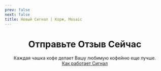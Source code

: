 ```yaml
---
prev: false
next: false
title: Новый Сигнал | Корж, Mosaic
---
```

<div align="center">

# Отправьте Отзыв Сейчас
Каждая чашка кофе делает Вашу любимую кофейню еще лучше. <br>
<a href="/signals" target="_blank" rel="noopener noreferrer">Как работает Сигнал</a>

<SignalModalButton />

</div>

<ReviewsWidget />


<SignalT9Configurator />

